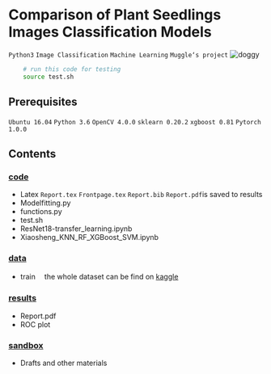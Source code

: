 
# Comparison of Plant Seedlings Images Classification Models
`Python3` `Image Classification` `Machine Learning` `Muggle‘s project`
![doggy](https://api.jikipedia.com/upload/e1370ff509f36594499e5a6a98de3d6a.jpeg)

```Bash
    # run this code for testing
    source test.sh
```

## Prerequisites
`Ubuntu 16.04` 
`Python 3.6`
`OpenCV 4.0.0` 
`sklearn 0.20.2`
`xgboost 0.81`
`Pytorch 1.0.0` 


## Contents

### [code](https://github.com/Luoxsh6/CMEECourseWork/tree/master/Miniproject/code)
  - Latex 
    `Report.tex` `Frontpage.tex` `Report.bib` ```Report.pdf```is saved to results
  - Modelfitting.py
  - functions.py 
  - test.sh
  - ResNet18-transfer_learning.ipynb 
  - Xiaosheng_KNN_RF_XGBoost_SVM.ipynb

### [data](https://github.com/Luoxsh6/CMEECourseWork/tree/master/Miniproject/data)
  - train　
  the whole dataset can be find on [kaggle](https://www.kaggle.com/)

### [results](https://github.com/Luoxsh6/CMEECourseWork/tree/master/Miniproject/results)
  - Report.pdf
  - ROC plot

### [sandbox](https://github.com/Luoxsh6/CMEECourseWork/tree/master/Miniproject/sandbox)
  - Drafts and other materials
